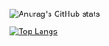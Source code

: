 ![Anurag's GitHub stats](https://github-readme-stats.vercel.app/api?username=junoyou&show_icons=true&theme=radical)

[![Top Langs](https://github-readme-stats.vercel.app/api/top-langs/?username=junoyou)](https://github.com/junoyou/github-readme-stats)
